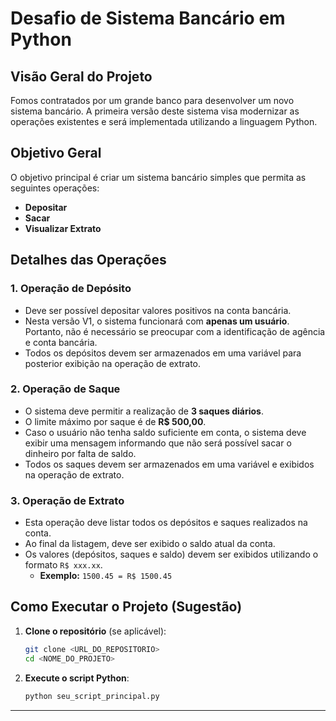 # Desafio de Sistema Bancário em Python

## Visão Geral do Projeto

Fomos contratados por um grande banco para desenvolver um novo sistema bancário. A primeira versão deste sistema visa modernizar as operações existentes e será implementada utilizando a linguagem Python.

## Objetivo Geral

O objetivo principal é criar um sistema bancário simples que permita as seguintes operações:

* **Depositar**
* **Sacar**
* **Visualizar Extrato**

## Detalhes das Operações

### 1. Operação de Depósito

* Deve ser possível depositar valores positivos na conta bancária.
* Nesta versão V1, o sistema funcionará com **apenas um usuário**. Portanto, não é necessário se preocupar com a identificação de agência e conta bancária.
* Todos os depósitos devem ser armazenados em uma variável para posterior exibição na operação de extrato.

### 2. Operação de Saque

* O sistema deve permitir a realização de **3 saques diários**.
* O limite máximo por saque é de **R$ 500,00**.
* Caso o usuário não tenha saldo suficiente em conta, o sistema deve exibir uma mensagem informando que não será possível sacar o dinheiro por falta de saldo.
* Todos os saques devem ser armazenados em uma variável e exibidos na operação de extrato.

### 3. Operação de Extrato

* Esta operação deve listar todos os depósitos e saques realizados na conta.
* Ao final da listagem, deve ser exibido o saldo atual da conta.
* Os valores (depósitos, saques e saldo) devem ser exibidos utilizando o formato `R$ xxx.xx`.
    * **Exemplo:** `1500.45 = R$ 1500.45`

## Como Executar o Projeto (Sugestão)

1.  **Clone o repositório** (se aplicável):
    ```bash
    git clone <URL_DO_REPOSITORIO>
    cd <NOME_DO_PROJETO>
    ```
2.  **Execute o script Python**:
    ```bash
    python seu_script_principal.py
    ```

---
